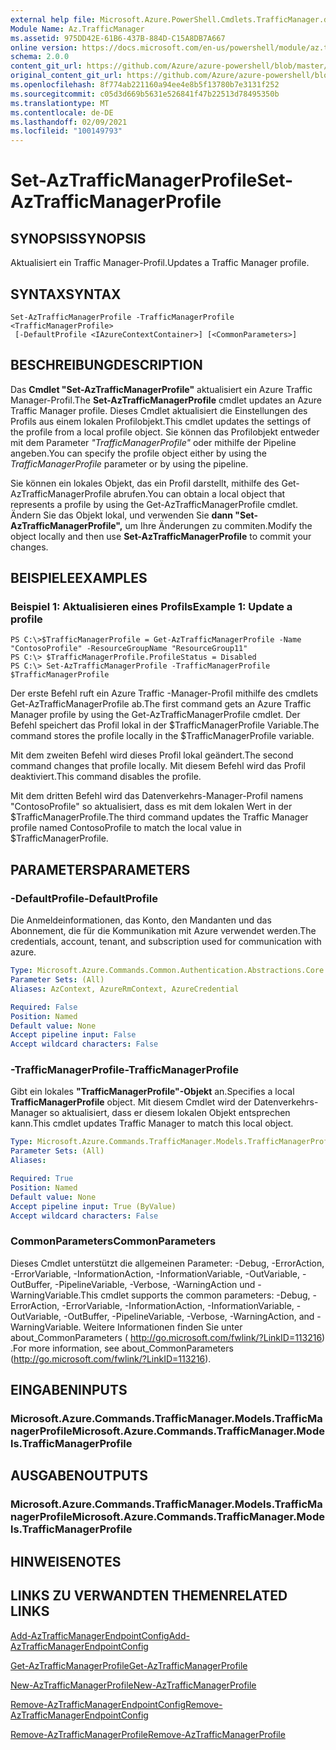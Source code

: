 ```yaml
---
external help file: Microsoft.Azure.PowerShell.Cmdlets.TrafficManager.dll-Help.xml
Module Name: Az.TrafficManager
ms.assetid: 975DD42E-61B6-437B-884D-C15A8DB7A667
online version: https://docs.microsoft.com/en-us/powershell/module/az.trafficmanager/set-aztrafficmanagerprofile
schema: 2.0.0
content_git_url: https://github.com/Azure/azure-powershell/blob/master/src/TrafficManager/TrafficManager/help/Set-AzTrafficManagerProfile.md
original_content_git_url: https://github.com/Azure/azure-powershell/blob/master/src/TrafficManager/TrafficManager/help/Set-AzTrafficManagerProfile.md
ms.openlocfilehash: 8f774ab221160a94ee4e8b5f13780b7e3131f252
ms.sourcegitcommit: c05d3d669b5631e526841f47b22513d78495350b
ms.translationtype: MT
ms.contentlocale: de-DE
ms.lasthandoff: 02/09/2021
ms.locfileid: "100149793"
---
```

# <span data-ttu-id="5740c-101">Set-AzTrafficManagerProfile</span><span class="sxs-lookup"><span data-stu-id="5740c-101">Set-AzTrafficManagerProfile</span></span>

## <span data-ttu-id="5740c-102">SYNOPSIS</span><span class="sxs-lookup"><span data-stu-id="5740c-102">SYNOPSIS</span></span>
<span data-ttu-id="5740c-103">Aktualisiert ein Traffic Manager-Profil.</span><span class="sxs-lookup"><span data-stu-id="5740c-103">Updates a Traffic Manager profile.</span></span>

## <span data-ttu-id="5740c-104">SYNTAX</span><span class="sxs-lookup"><span data-stu-id="5740c-104">SYNTAX</span></span>

```
Set-AzTrafficManagerProfile -TrafficManagerProfile <TrafficManagerProfile>
 [-DefaultProfile <IAzureContextContainer>] [<CommonParameters>]
```

## <span data-ttu-id="5740c-105">BESCHREIBUNG</span><span class="sxs-lookup"><span data-stu-id="5740c-105">DESCRIPTION</span></span>
<span data-ttu-id="5740c-106">Das **Cmdlet "Set-AzTrafficManagerProfile"** aktualisiert ein Azure Traffic Manager-Profil.</span><span class="sxs-lookup"><span data-stu-id="5740c-106">The **Set-AzTrafficManagerProfile** cmdlet updates an Azure Traffic Manager profile.</span></span>
<span data-ttu-id="5740c-107">Dieses Cmdlet aktualisiert die Einstellungen des Profils aus einem lokalen Profilobjekt.</span><span class="sxs-lookup"><span data-stu-id="5740c-107">This cmdlet updates the settings of the profile from a local profile object.</span></span>
<span data-ttu-id="5740c-108">Sie können das Profilobjekt entweder mit dem Parameter *"TrafficManagerProfile"* oder mithilfe der Pipeline angeben.</span><span class="sxs-lookup"><span data-stu-id="5740c-108">You can specify the profile object either by using the *TrafficManagerProfile* parameter or by using the pipeline.</span></span>

<span data-ttu-id="5740c-109">Sie können ein lokales Objekt, das ein Profil darstellt, mithilfe des Get-AzTrafficManagerProfile abrufen.</span><span class="sxs-lookup"><span data-stu-id="5740c-109">You can obtain a local object that represents a profile by using the Get-AzTrafficManagerProfile cmdlet.</span></span>
<span data-ttu-id="5740c-110">Ändern Sie das Objekt lokal, und verwenden Sie **dann "Set-AzTrafficManagerProfile",** um Ihre Änderungen zu commiten.</span><span class="sxs-lookup"><span data-stu-id="5740c-110">Modify the object locally and then use **Set-AzTrafficManagerProfile** to commit your changes.</span></span>

## <span data-ttu-id="5740c-111">BEISPIELE</span><span class="sxs-lookup"><span data-stu-id="5740c-111">EXAMPLES</span></span>

### <span data-ttu-id="5740c-112">Beispiel 1: Aktualisieren eines Profils</span><span class="sxs-lookup"><span data-stu-id="5740c-112">Example 1: Update a profile</span></span>
```
PS C:\>$TrafficManagerProfile = Get-AzTrafficManagerProfile -Name "ContosoProfile" -ResourceGroupName "ResourceGroup11" 
PS C:\> $TrafficManagerProfile.ProfileStatus = Disabled
PS C:\> Set-AzTrafficManagerProfile -TrafficManagerProfile $TrafficManagerProfile
```

<span data-ttu-id="5740c-113">Der erste Befehl ruft ein Azure Traffic -Manager-Profil mithilfe des cmdlets Get-AzTrafficManagerProfile ab.</span><span class="sxs-lookup"><span data-stu-id="5740c-113">The first command gets an Azure Traffic Manager profile by using the Get-AzTrafficManagerProfile cmdlet.</span></span>
<span data-ttu-id="5740c-114">Der Befehl speichert das Profil lokal in der $TrafficManagerProfile Variable.</span><span class="sxs-lookup"><span data-stu-id="5740c-114">The command stores the profile locally in the $TrafficManagerProfile variable.</span></span>

<span data-ttu-id="5740c-115">Mit dem zweiten Befehl wird dieses Profil lokal geändert.</span><span class="sxs-lookup"><span data-stu-id="5740c-115">The second command changes that profile locally.</span></span>
<span data-ttu-id="5740c-116">Mit diesem Befehl wird das Profil deaktiviert.</span><span class="sxs-lookup"><span data-stu-id="5740c-116">This command disables the profile.</span></span>

<span data-ttu-id="5740c-117">Mit dem dritten Befehl wird das Datenverkehrs-Manager-Profil namens "ContosoProfile" so aktualisiert, dass es mit dem lokalen Wert in der $TrafficManagerProfile.</span><span class="sxs-lookup"><span data-stu-id="5740c-117">The third command updates the Traffic Manager profile named ContosoProfile to match the local value in $TrafficManagerProfile.</span></span>

## <span data-ttu-id="5740c-118">PARAMETERS</span><span class="sxs-lookup"><span data-stu-id="5740c-118">PARAMETERS</span></span>

### <span data-ttu-id="5740c-119">-DefaultProfile</span><span class="sxs-lookup"><span data-stu-id="5740c-119">-DefaultProfile</span></span>
<span data-ttu-id="5740c-120">Die Anmeldeinformationen, das Konto, den Mandanten und das Abonnement, die für die Kommunikation mit Azure verwendet werden.</span><span class="sxs-lookup"><span data-stu-id="5740c-120">The credentials, account, tenant, and subscription used for communication with azure.</span></span>

```yaml
Type: Microsoft.Azure.Commands.Common.Authentication.Abstractions.Core.IAzureContextContainer
Parameter Sets: (All)
Aliases: AzContext, AzureRmContext, AzureCredential

Required: False
Position: Named
Default value: None
Accept pipeline input: False
Accept wildcard characters: False
```

### <span data-ttu-id="5740c-121">-TrafficManagerProfile</span><span class="sxs-lookup"><span data-stu-id="5740c-121">-TrafficManagerProfile</span></span>
<span data-ttu-id="5740c-122">Gibt ein lokales **"TrafficManagerProfile"-Objekt** an.</span><span class="sxs-lookup"><span data-stu-id="5740c-122">Specifies a local **TrafficManagerProfile** object.</span></span>
<span data-ttu-id="5740c-123">Mit diesem Cmdlet wird der Datenverkehrs-Manager so aktualisiert, dass er diesem lokalen Objekt entsprechen kann.</span><span class="sxs-lookup"><span data-stu-id="5740c-123">This cmdlet updates Traffic Manager to match this local object.</span></span>

```yaml
Type: Microsoft.Azure.Commands.TrafficManager.Models.TrafficManagerProfile
Parameter Sets: (All)
Aliases:

Required: True
Position: Named
Default value: None
Accept pipeline input: True (ByValue)
Accept wildcard characters: False
```

### <span data-ttu-id="5740c-124">CommonParameters</span><span class="sxs-lookup"><span data-stu-id="5740c-124">CommonParameters</span></span>
<span data-ttu-id="5740c-125">Dieses Cmdlet unterstützt die allgemeinen Parameter: -Debug, -ErrorAction, -ErrorVariable, -InformationAction, -InformationVariable, -OutVariable, -OutBuffer, -PipelineVariable, -Verbose, -WarningAction und -WarningVariable.</span><span class="sxs-lookup"><span data-stu-id="5740c-125">This cmdlet supports the common parameters: -Debug, -ErrorAction, -ErrorVariable, -InformationAction, -InformationVariable, -OutVariable, -OutBuffer, -PipelineVariable, -Verbose, -WarningAction, and -WarningVariable.</span></span> <span data-ttu-id="5740c-126">Weitere Informationen finden Sie unter about_CommonParameters ( http://go.microsoft.com/fwlink/?LinkID=113216) .</span><span class="sxs-lookup"><span data-stu-id="5740c-126">For more information, see about_CommonParameters (http://go.microsoft.com/fwlink/?LinkID=113216).</span></span>

## <span data-ttu-id="5740c-127">EINGABEN</span><span class="sxs-lookup"><span data-stu-id="5740c-127">INPUTS</span></span>

### <span data-ttu-id="5740c-128">Microsoft.Azure.Commands.TrafficManager.Models.TrafficManagerProfile</span><span class="sxs-lookup"><span data-stu-id="5740c-128">Microsoft.Azure.Commands.TrafficManager.Models.TrafficManagerProfile</span></span>

## <span data-ttu-id="5740c-129">AUSGABEN</span><span class="sxs-lookup"><span data-stu-id="5740c-129">OUTPUTS</span></span>

### <span data-ttu-id="5740c-130">Microsoft.Azure.Commands.TrafficManager.Models.TrafficManagerProfile</span><span class="sxs-lookup"><span data-stu-id="5740c-130">Microsoft.Azure.Commands.TrafficManager.Models.TrafficManagerProfile</span></span>

## <span data-ttu-id="5740c-131">HINWEISE</span><span class="sxs-lookup"><span data-stu-id="5740c-131">NOTES</span></span>

## <span data-ttu-id="5740c-132">LINKS ZU VERWANDTEN THEMEN</span><span class="sxs-lookup"><span data-stu-id="5740c-132">RELATED LINKS</span></span>

[<span data-ttu-id="5740c-133">Add-AzTrafficManagerEndpointConfig</span><span class="sxs-lookup"><span data-stu-id="5740c-133">Add-AzTrafficManagerEndpointConfig</span></span>](./Add-AzTrafficManagerEndpointConfig.md)

[<span data-ttu-id="5740c-134">Get-AzTrafficManagerProfile</span><span class="sxs-lookup"><span data-stu-id="5740c-134">Get-AzTrafficManagerProfile</span></span>](./Get-AzTrafficManagerProfile.md)

[<span data-ttu-id="5740c-135">New-AzTrafficManagerProfile</span><span class="sxs-lookup"><span data-stu-id="5740c-135">New-AzTrafficManagerProfile</span></span>](./New-AzTrafficManagerProfile.md)

[<span data-ttu-id="5740c-136">Remove-AzTrafficManagerEndpointConfig</span><span class="sxs-lookup"><span data-stu-id="5740c-136">Remove-AzTrafficManagerEndpointConfig</span></span>](./Remove-AzTrafficManagerEndpointConfig.md)

[<span data-ttu-id="5740c-137">Remove-AzTrafficManagerProfile</span><span class="sxs-lookup"><span data-stu-id="5740c-137">Remove-AzTrafficManagerProfile</span></span>](./Remove-AzTrafficManagerProfile.md)


